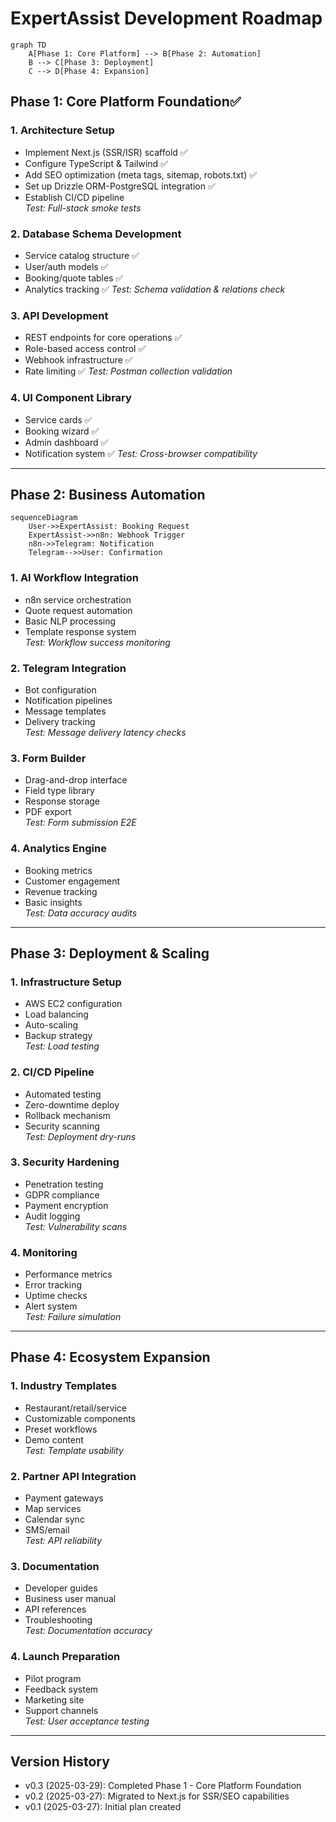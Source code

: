 # ExpertAssist Development Roadmap

```mermaid
graph TD
    A[Phase 1: Core Platform] --> B[Phase 2: Automation]
    B --> C[Phase 3: Deployment]
    C --> D[Phase 4: Expansion]
```

## Phase 1: Core Platform Foundation✅

### 1. Architecture Setup
- Implement Next.js (SSR/ISR) scaffold ✅
- Configure TypeScript & Tailwind ✅
- Add SEO optimization (meta tags, sitemap, robots.txt) ✅
- Set up Drizzle ORM-PostgreSQL integration ✅
- Establish CI/CD pipeline  
*Test: Full-stack smoke tests*

### 2. Database Schema Development
- Service catalog structure ✅
- User/auth models ✅
- Booking/quote tables ✅
- Analytics tracking ✅
*Test: Schema validation & relations check*

### 3. API Development
- REST endpoints for core operations ✅
- Role-based access control ✅
- Webhook infrastructure ✅
- Rate limiting ✅
*Test: Postman collection validation*

### 4. UI Component Library
- Service cards ✅
- Booking wizard ✅
- Admin dashboard ✅
- Notification system ✅
*Test: Cross-browser compatibility*

---

## Phase 2: Business Automation

```mermaid
sequenceDiagram
    User->>ExpertAssist: Booking Request
    ExpertAssist->>n8n: Webhook Trigger
    n8n->>Telegram: Notification
    Telegram-->>User: Confirmation
```

### 1. AI Workflow Integration
- n8n service orchestration  
- Quote request automation  
- Basic NLP processing  
- Template response system  
*Test: Workflow success monitoring*

### 2. Telegram Integration  
- Bot configuration  
- Notification pipelines  
- Message templates  
- Delivery tracking  
*Test: Message delivery latency checks*

### 3. Form Builder  
- Drag-and-drop interface  
- Field type library  
- Response storage  
- PDF export  
*Test: Form submission E2E*

### 4. Analytics Engine  
- Booking metrics  
- Customer engagement  
- Revenue tracking  
- Basic insights  
*Test: Data accuracy audits*

---

## Phase 3: Deployment & Scaling

### 1. Infrastructure Setup  
- AWS EC2 configuration  
- Load balancing  
- Auto-scaling  
- Backup strategy  
*Test: Load testing*

### 2. CI/CD Pipeline  
- Automated testing  
- Zero-downtime deploy  
- Rollback mechanism  
- Security scanning  
*Test: Deployment dry-runs*

### 3. Security Hardening  
- Penetration testing  
- GDPR compliance  
- Payment encryption  
- Audit logging  
*Test: Vulnerability scans*

### 4. Monitoring  
- Performance metrics  
- Error tracking  
- Uptime checks  
- Alert system  
*Test: Failure simulation*

---

## Phase 4: Ecosystem Expansion

### 1. Industry Templates  
- Restaurant/retail/service  
- Customizable components  
- Preset workflows  
- Demo content  
*Test: Template usability*

### 2. Partner API Integration  
- Payment gateways  
- Map services  
- Calendar sync  
- SMS/email  
*Test: API reliability*

### 3. Documentation  
- Developer guides  
- Business user manual  
- API references  
- Troubleshooting  
*Test: Documentation accuracy*

### 4. Launch Preparation  
- Pilot program  
- Feedback system  
- Marketing site  
- Support channels  
*Test: User acceptance testing*

---

## Version History
- v0.3 (2025-03-29): Completed Phase 1 - Core Platform Foundation
- v0.2 (2025-03-27): Migrated to Next.js for SSR/SEO capabilities
- v0.1 (2025-03-27): Initial plan created
